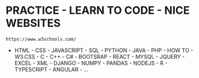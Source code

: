# PRACTICE - LEARN TO CODE - NICE WEBSITES
```
https://www.w3schools.com/
````
* HTML - CSS - JAVASCRIPT - SQL - PYTHON - JAVA - PHP - HOW TO - W3.CSS - C - C++ - C# - BOOTSRAP - REACT - MYSQL - JQUERY - EXCEL - XML - DJANGO - NUMPY - PANDAS - NODEJS - R - TYPESCRIPT - ANGULAR - ...   
